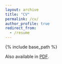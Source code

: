 ```yaml
---
layout: archive
title: "CV"
permalink: /cv/
author_profile: true
redirect_from:
  - /resume
---
```


{% include base_path %}

Also available in [PDF]({{base_path}}/files/cv.pdf).

